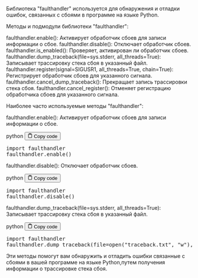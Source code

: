 <p>Библиотека "faulthandler" используется для обнаружения и отладки ошибок, связанных с сбоями в программе на языке Python.</p>
<p>Методы и подмодули библиотеки "faulthandler":</p>
<p>faulthandler.enable(): Активирует обработчик сбоев для записи информации о сбое.
faulthandler.disable(): Отключает обработчик сбоев.
faulthandler.is_enabled(): Проверяет, активирован ли обработчик сбоев.
faulthandler.dump_traceback(file=sys.stderr, all_threads=True): Записывает трассировку стека сбоя в указанный файл.
faulthandler.register(signal=SIGUSR1, all_threads=True, chain=True): Регистрирует обработчик сбоев для указанного сигнала.
faulthandler.cancel_dump_traceback(): Прекращает запись трассировки стека сбоя.
faulthandler.cancel_register(): Отменяет регистрацию обработчика сбоев для указанного сигнала.</p>
<p>Наиболее часто используемые методы "faulthandler":</p>
<p>faulthandler.enable(): Активирует обработчик сбоев для записи информации о сбое.</p>
<div class="code-element">
<div class="lang-line">
  <text>python</text>
  <button class="copy-button"
          id="code7e2584d399ceb27fe4452bebf73bcb0ab"
          onclick="copyCode(code7e2584d399ceb27fe4452bebf73bcb0a, code7e2584d399ceb27fe4452bebf73bcb0ab)">
    <svg stroke="currentColor"
         fill="none"
         stroke-width="2"
         viewBox="0 0 24 24"
         stroke-linecap="round"
         stroke-linejoin="round"
         class="h-4 w-4"
         height="1em"
         width="1em"
         xmlns="http://www.w3.org/2000/svg">
      <path d="M16 4h2a2 2 0 0 1 2 2v14a2 2 0 0 1-2 2H6a2 2 0 0 1-2-2V6a2 2 0 0 1 2-2h2"></path>
      <rect x="8" y="2" width="8" height="4" rx="1" ry="1"></rect>
    </svg>
    <text>Copy code</text>
  </button>

</div>
<div class="code" id="code7e2584d399ceb27fe4452bebf73bcb0a"><div class="highlight"><pre><span></span><span class="kn">import</span> <span class="nn">faulthandler</span>
<span class="n">faulthandler</span><span class="o">.</span><span class="n">enable</span><span class="p">()</span>
</pre></div></div>
</div>

<p>faulthandler.disable(): Отключает обработчик сбоев.</p>
<div class="code-element">
<div class="lang-line">
  <text>python</text>
  <button class="copy-button"
          id="codeb74b36293da52f11a8b1fa283239ce38b"
          onclick="copyCode(codeb74b36293da52f11a8b1fa283239ce38, codeb74b36293da52f11a8b1fa283239ce38b)">
    <svg stroke="currentColor"
         fill="none"
         stroke-width="2"
         viewBox="0 0 24 24"
         stroke-linecap="round"
         stroke-linejoin="round"
         class="h-4 w-4"
         height="1em"
         width="1em"
         xmlns="http://www.w3.org/2000/svg">
      <path d="M16 4h2a2 2 0 0 1 2 2v14a2 2 0 0 1-2 2H6a2 2 0 0 1-2-2V6a2 2 0 0 1 2-2h2"></path>
      <rect x="8" y="2" width="8" height="4" rx="1" ry="1"></rect>
    </svg>
    <text>Copy code</text>
  </button>

</div>
<div class="code" id="codeb74b36293da52f11a8b1fa283239ce38"><div class="highlight"><pre><span></span><span class="kn">import</span> <span class="nn">faulthandler</span>
<span class="n">faulthandler</span><span class="o">.</span><span class="n">disable</span><span class="p">()</span>
</pre></div></div>
</div>

<p>faulthandler.dump_traceback(file=sys.stderr, all_threads=True): Записывает трассировку стека сбоя в указанный файл.</p>
<div class="code-element">
<div class="lang-line">
  <text>python</text>
  <button class="copy-button"
          id="code65f70b44d96aea2ab2a68cc600b2e545b"
          onclick="copyCode(code65f70b44d96aea2ab2a68cc600b2e545, code65f70b44d96aea2ab2a68cc600b2e545b)">
    <svg stroke="currentColor"
         fill="none"
         stroke-width="2"
         viewBox="0 0 24 24"
         stroke-linecap="round"
         stroke-linejoin="round"
         class="h-4 w-4"
         height="1em"
         width="1em"
         xmlns="http://www.w3.org/2000/svg">
      <path d="M16 4h2a2 2 0 0 1 2 2v14a2 2 0 0 1-2 2H6a2 2 0 0 1-2-2V6a2 2 0 0 1 2-2h2"></path>
      <rect x="8" y="2" width="8" height="4" rx="1" ry="1"></rect>
    </svg>
    <text>Copy code</text>
  </button>

</div>
<div class="code" id="code65f70b44d96aea2ab2a68cc600b2e545"><div class="highlight"><pre><span></span><span class="kn">import</span> <span class="nn">faulthandler</span>
<span class="n">faulthandler</span><span class="o">.</span><span class="n">dump_traceback</span><span class="p">(</span><span class="n">file</span><span class="o">=</span><span class="nb">open</span><span class="p">(</span><span class="s2">&quot;traceback.txt&quot;</span><span class="p">,</span> <span class="s2">&quot;w&quot;</span><span class="p">),</span> <span class="n">all_threads</span><span class="o">=</span><span class="kc">True</span><span class="p">)</span>
</pre></div></div>
</div>

<p>Эти методы помогут вам обнаружить и отладить ошибки связанные с сбоями в вашей программе
на языке Python,путем получения информации о трассировке стека сбоя.</p>